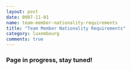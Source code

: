 ```yaml
---
layout: post
date: 0007-11-01
name: team-member-nationality-requirements
title: "Team Member Nationality Requirements"
category: luxembourg
comments: true
---
```


### Page in progress, stay tuned!

